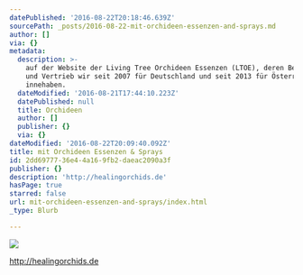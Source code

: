 ```yaml
---
datePublished: '2016-08-22T20:18:46.639Z'
sourcePath: _posts/2016-08-22-mit-orchideen-essenzen-and-sprays.md
author: []
via: {}
metadata:
  description: >-
    auf der Website der Living Tree Orchideen Essenzen (LTOE), deren Betreuung
    und Vertrieb wir seit 2007 für Deutschland und seit 2013 für Österreich
    innehaben.
  dateModified: '2016-08-21T17:44:10.223Z'
  datePublished: null
  title: Orchideen
  author: []
  publisher: {}
  via: {}
dateModified: '2016-08-22T20:09:40.092Z'
title: mit Orchideen Essenzen & Sprays
id: 2dd69777-36e4-4a16-9fb2-daeac2090a3f
publisher: {}
description: 'http://healingorchids.de'
hasPage: true
starred: false
url: mit-orchideen-essenzen-and-sprays/index.html
_type: Blurb

---
```

![](https://the-grid-user-content.s3-us-west-2.amazonaws.com/1e96f297-8296-4e7e-bdf4-bd8928521d86.jpg)

http://healingorchids.de
